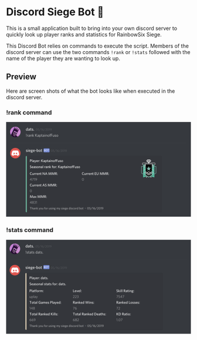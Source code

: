 # Discord Siege Bot 🤖

This is a small application built to bring into your own discord server to quickly look up player ranks and statistics for RainbowSix Siege.

This Discord Bot relies on commands to execute the script. Members of the discord server can use the two commands `!rank` or `!stats` followed with the name of the player they are wanting to look up.

## Preview

Here are screen shots of what the bot looks like when executed in the discord server.

### !rank command
![rank command](images/rank_command.png)

### !stats command
![stats command](images/stats_command.png)